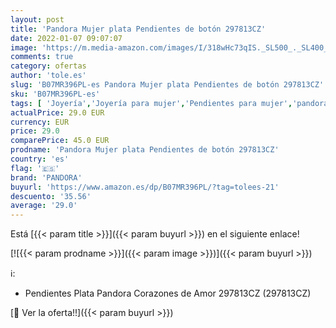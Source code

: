 ```yaml
---
layout: post
title: 'Pandora Mujer plata Pendientes de botón 297813CZ'
date: 2022-01-07 09:07:07
image: 'https://m.media-amazon.com/images/I/318wHc73qIS._SL500_._SL400_.jpg'
comments: true
category: ofertas
author: 'tole.es'
slug: 'B07MR396PL-es Pandora Mujer plata Pendientes de botón 297813CZ'
sku: 'B07MR396PL-es'
tags: [ 'Joyería','Joyería para mujer','Pendientes para mujer','pandora', ]
actualPrice: 29.0 EUR
currency: EUR
price: 29.0
comparePrice: 45.0 EUR
prodname: 'Pandora Mujer plata Pendientes de botón 297813CZ'
country: 'es'
flag: '🇪🇸'
brand: 'PANDORA'
buyurl: 'https://www.amazon.es/dp/B07MR396PL/?tag=tolees-21'
descuento: '35.56'
average: '29.0'
---
```


Está [{{< param title >}}]({{< param buyurl >}}) en el siguiente enlace!

[![{{< param prodname >}}]({{< param image >}})]({{< param buyurl >}})

ℹ️:

- Pendientes Plata Pandora Corazones de Amor 297813CZ (297813CZ)

[🛒 Ver la oferta!!]({{< param buyurl >}})
